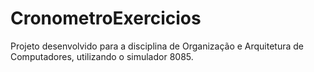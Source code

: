 # CronometroExercicios
Projeto desenvolvido para a disciplina de Organização e Arquitetura de Computadores, utilizando o simulador 8085.
